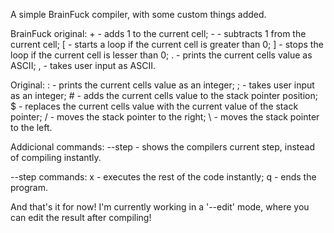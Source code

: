 A simple BrainFuck compiler, with some custom things added.

BrainFuck original:
\+ - adds 1 to the current cell;
\- - subtracts 1 from the current cell;
[ - starts a loop if the current cell is greater than 0;
] - stops the loop if the current cell is lesser than 0;
. - prints the current cells value as ASCII;
, - takes user input as ASCII.

Original:
: - prints the current cells value as an integer;
; - takes user input as an integer;
\# - adds the current cells value to the stack pointer position; 
$ - replaces the current cells value with the current value of the stack pointer;
/ - moves the stack pointer to the right;
\ - moves the stack pointer to the left.

Addicional commands:
--step - shows the compilers current step, instead of compiling instantly.

--step commands:
x - executes the rest of the code instantly;
q - ends the program.

And that's it for now! I'm currently working in a '--edit' mode, where you can edit the result after compiling!
